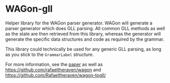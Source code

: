 # WAGon-gll

Helper library for the WAGon parser generator. WAGon will generate a parser generator which does GLL parsing. All common GLL methods as well as the state
are then retrieved from this library, whereas the generator will generate the specific data structures and code as required by the grammar.

This library could technically be used for any generic GLL parsing, as long as you stick to the `GrammarLabel` structure.

For more information, see the [paper](https://dulfer.be/wagon/paper.pdf) as well as https://github.com/rafaeltheraven/wagon and https://github.com/Rafaeltheraven/wagon-togll/
